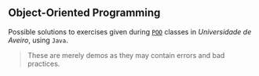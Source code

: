 ## Object-Oriented Programming

Possible solutions to exercises given during [`POO`](https://www.ua.pt/en/uc/12279) classes in *Universidade de Aveiro*, using `Java`.

> These are merely demos as they may contain errors and bad practices.
